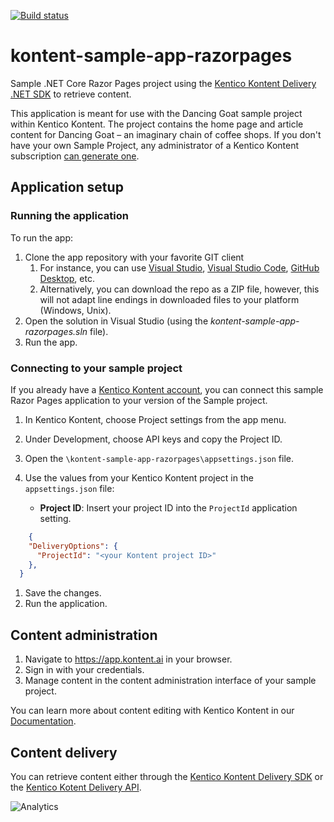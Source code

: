 [![Build status](https://ci.appveyor.com/api/projects/status/7irge9no1pk1wytc/branch/master?svg=true)](https://ci.appveyor.com/project/kentico/kontent-sample-app-razorpages/branch/master)

# kontent-sample-app-razorpages
Sample .NET Core Razor Pages project using the [Kentico Kontent Delivery .NET SDK](https://github.com/Kentico/kontent-delivery-sdk-net) to retrieve content.

This application is meant for use with the Dancing Goat sample project within Kentico Kontent. The project contains the home page and article content for Dancing Goat – an imaginary chain of coffee shops. If you don't have your own Sample Project, any administrator of a Kentico Kontent subscription [can generate one](https://app.kontent.ai/sample-project-generator).

## Application setup

### Running the application
To run the app:
1. Clone the app repository with your favorite GIT client
   1. For instance, you can use [Visual Studio](https://www.visualstudio.com/vs/), [Visual Studio Code](https://code.visualstudio.com/), [GitHub Desktop](https://desktop.github.com/), etc.
   1. Alternatively, you can download the repo as a ZIP file, however, this will not adapt line endings in downloaded files to your platform (Windows, Unix).
1. Open the solution in Visual Studio (using the _kontent-sample-app-razorpages.sln_ file).
1. Run the app.

### Connecting to your sample project
If you already have a [Kentico Kontent account](https://app.kontent.ai), you can connect this sample Razor Pages application to your version of the Sample project.

1. In Kentico Kontent, choose Project settings from the app menu.
1. Under Development, choose API keys and copy the Project ID.
1. Open the `\kontent-sample-app-razorpages\appsettings.json` file.
1. Use the values from your Kentico Kontent project in the `appsettings.json` file:

    * **Project ID**: Insert your project ID into the `ProjectId` application setting.

```json
    {
    "DeliveryOptions": {
      "ProjectId": "<your Kontent project ID>"
    },
  }
```
1. Save the changes.
1. Run the application.

## Content administration
1. Navigate to <https://app.kontent.ai> in your browser.
1. Sign in with your credentials.
1. Manage content in the content administration interface of your sample project.

You can learn more about content editing with Kentico Kontent in our [Documentation](https://docs.kontent.ai/).

## Content delivery
You can retrieve content either through the [Kentico Kontent Delivery SDK](https://github.com/Kentico/kontent-delivery-sdk-net) or the [Kentico Kotent Delivery API](https://docs.kontent.ai/reference/kentico-kontent-apis-overview).

![Analytics](https://kentico-ga-beacon.azurewebsites.net/api/UA-69014260-4/Kentico/kontent-sample-app-razorpages?pixel)
